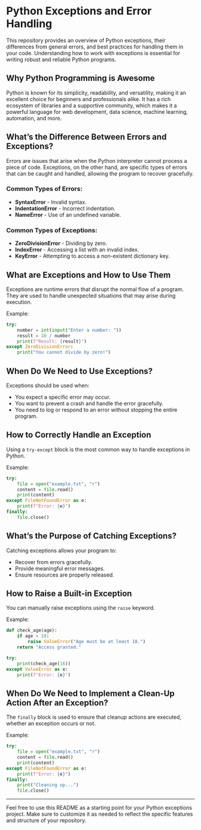 # Python Exceptions and Error Handling

This repository provides an overview of Python exceptions, their differences from general errors, and best practices for handling them in your code. Understanding how to work with exceptions is essential for writing robust and reliable Python programs.

## Why Python Programming is Awesome

Python is known for its simplicity, readability, and versatility, making it an excellent choice for beginners and professionals alike. It has a rich ecosystem of libraries and a supportive community, which makes it a powerful language for web development, data science, machine learning, automation, and more.

## What’s the Difference Between Errors and Exceptions?

Errors are issues that arise when the Python interpreter cannot process a piece of code. Exceptions, on the other hand, are specific types of errors that can be caught and handled, allowing the program to recover gracefully.

### Common Types of Errors:

* **SyntaxError** - Invalid syntax.
* **IndentationError** - Incorrect indentation.
* **NameError** - Use of an undefined variable.

### Common Types of Exceptions:

* **ZeroDivisionError** - Dividing by zero.
* **IndexError** - Accessing a list with an invalid index.
* **KeyError** - Attempting to access a non-existent dictionary key.

## What are Exceptions and How to Use Them

Exceptions are runtime errors that disrupt the normal flow of a program. They are used to handle unexpected situations that may arise during execution.

Example:

```python
try:
    number = int(input("Enter a number: "))
    result = 10 / number
    print(f"Result: {result}")
except ZeroDivisionError:
    print("You cannot divide by zero!")
```

## When Do We Need to Use Exceptions?

Exceptions should be used when:

* You expect a specific error may occur.
* You want to prevent a crash and handle the error gracefully.
* You need to log or respond to an error without stopping the entire program.

## How to Correctly Handle an Exception

Using a `try-except` block is the most common way to handle exceptions in Python.

Example:

```python
try:
    file = open("example.txt", "r")
    content = file.read()
    print(content)
except FileNotFoundError as e:
    print(f"Error: {e}")
finally:
    file.close()
```

## What’s the Purpose of Catching Exceptions?

Catching exceptions allows your program to:

* Recover from errors gracefully.
* Provide meaningful error messages.
* Ensure resources are properly released.

## How to Raise a Built-in Exception

You can manually raise exceptions using the `raise` keyword.

Example:

```python
def check_age(age):
    if age < 18:
        raise ValueError("Age must be at least 18.")
    return "Access granted."

try:
    print(check_age(16))
except ValueError as e:
    print(f"Error: {e}")
```

## When Do We Need to Implement a Clean-Up Action After an Exception?

The `finally` block is used to ensure that cleanup actions are executed, whether an exception occurs or not.

Example:

```python
try:
    file = open("example.txt", "r")
    content = file.read()
    print(content)
except FileNotFoundError as e:
    print(f"Error: {e}")
finally:
    print("Cleaning up...")
    file.close()
```

---

Feel free to use this README as a starting point for your Python exceptions project. Make sure to customize it as needed to reflect the specific features and structure of your repository.
